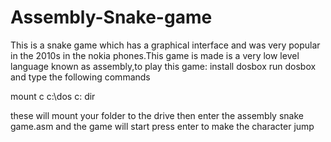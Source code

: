 # Assembly-Snake-game
This is a snake game which has a graphical interface and was very popular in the 2010s in the nokia phones.This game is made is a very low level language known as assembly,to play this game:
install dosbox
run dosbox
and type the following commands

mount c c:\dos
c:
dir

these will mount your folder to the drive
then enter the assembly snake game.asm and the game will start
press enter to make the character  jump 
